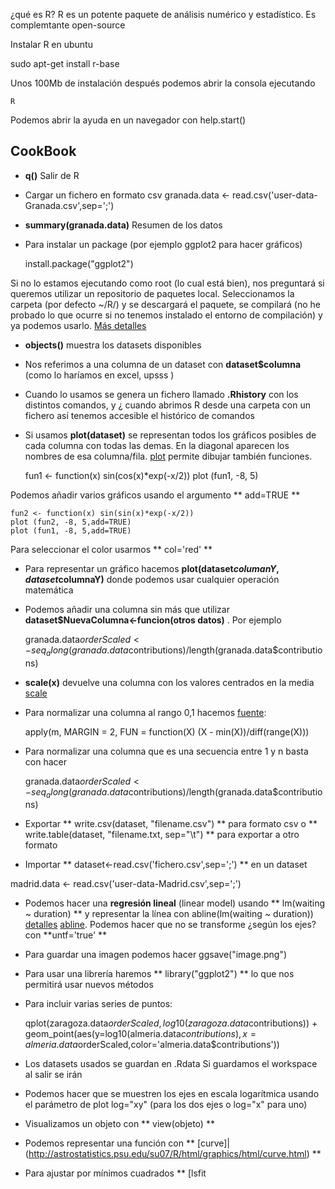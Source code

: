 ¿qué es R?
R es un potente paquete de análisis numérico y estadístico. Es complemtante open-source

Instalar R en ubuntu

sudo apt-get install r-base

Unos 100Mb de instalación después podemos abrir la consola ejecutando 

	R

Podemos abrir la ayuda en un navegador con 
help.start()

## CookBook

* **q()** Salir de R

* Cargar un fichero en formato csv
granada.data <- read.csv('user-data-Granada.csv',sep=';')

* **summary(granada.data)** Resumen de los datos



* Para instalar un package (por ejemplo ggplot2 para hacer gráficos)

	install.package("ggplot2")

Si no lo estamos ejecutando como root (lo cual está bien), nos preguntará si queremos utilizar un repositorio de paquetes local. Seleccionamos la carpeta (por defecto ~/R/) y se descargará el paquete, se compilará (no he probado lo que ocurre si no tenemos instalado el entorno de compilación) y ya podemos usarlo. [Más detalles](http://www.r-bloggers.com/installing-r-packages/)

* **objects()**  muestra los datasets disponibles

* Nos referimos a una columna de un dataset con **dataset$columna** (como lo haríamos en excel, upsss )

* Cuando lo usamos se genera un fichero llamado **.Rhistory** con los distintos comandos, y ¿ cuando abrimos R desde una carpeta con un fichero así tenemos accesible  el histórico de comandos

* Si usamos **plot(dataset)** se representan todos los gráficos posibles de cada columna con todas las demas. En la diagonal aparecen los nombres de esa columna/fila. [plot](http://stat.ethz.ch/R-manual/R-devel/library/graphics/html/plot.html) permite dibujar también funciones.

	fun1 <- function(x) sin(cos(x)*exp(-x/2))
	plot (fun1, -8, 5)

Podemos añadir varios gráficos usando el argumento ** add=TRUE **

	fun2 <- function(x) sin(sin(x)*exp(-x/2))
	plot (fun2, -8, 5,add=TRUE)
	plot (fun1, -8, 5,add=TRUE)

Para seleccionar el color usarmos ** col='red' **

* Para representar un gráfico hacemos **plot(dataset$columanY,dataset$columnaY)** donde podemos usar cualquier operación matemática

* Podemos añadir una columna sin más que utilizar **dataset$NuevaColumna<-funcion(otros datos)** . Por ejemplo

	 granada.data$orderScaled<-seq_along(granada.data$contributions)/length(granada.data$contributions)

* **scale(x)** devuelve una columna con los valores centrados en la media [scale](https://stat.ethz.ch/R-manual/R-patched/library/base/html/scale.html)

* Para normalizar una columna al rango 0,1 hacemos [fuente](http://stackoverflow.com/questions/15468866/scaling-a-numeric-matrix-in-r-with-values-0-to-1):

	apply(m, MARGIN = 2, FUN = function(X) (X - min(X))/diff(range(X)))

* Para normalizar una columna que es una secuencia entre 1 y n basta con hacer

	granada.data$orderScaled<-seq_along(granada.data$contributions)/length(granada.data$contributions)

* Exportar ** write.csv(dataset, "filename.csv") ** para formato csv o ** write.table(dataset, "filename.txt, sep="\t") ** para exportar a otro formato

* Importar ** dataset<-read.csv('fichero.csv',sep=';') ** en un dataset

madrid.data <- read.csv('user-data-Madrid.csv',sep=';')

* Podemos hacer una **regresión lineal** (linear model) usando ** lm(waiting ~ duration) ** y representar la línea con abline(lm(waiting ~ duration)) [detalles](http://msenux.redwoods.edu/math/R/regression.php) [abline](https://stat.ethz.ch/R-manual/R-devel/library/graphics/html/abline.html). Podemos hacer que no se transforme ¿según los ejes? con **untf='true' **

* Para guardar una imagen podemos hacer ggsave("image.png")

* Para usar una librería haremos ** library("ggplot2") ** lo que nos permitirá usar nuevos métodos

* Para incluir varias series de puntos: 

	qplot(zaragoza.data$orderScaled,log10(zaragoza.data$contributions)) + 
	geom_point(aes(y=log10(almeria.data$contributions),x=almeria.data$orderScaled,color='almeria.data$contributions'))  

* Los datasets usados se guardan en .Rdata Si guardamos el workspace al salir se irán

* Podemos hacer que se muestren los ejes en escala logarítmica usando el parámetro de plot log="xy" (para los dos ejes o log="x" para uno)

* Visualizamos un objeto con ** view(objeto) **

* Podemos representar una función con ** [curve]|(http://astrostatistics.psu.edu/su07/R/html/graphics/html/curve.html) ** 

* Para ajustar por mínimos cuadrados ** [lsfit